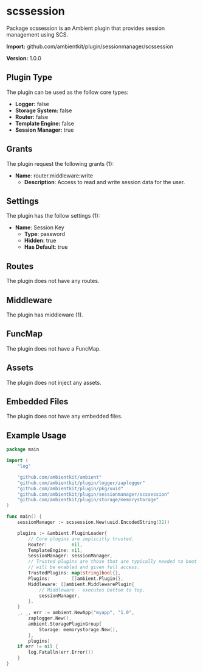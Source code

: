 # scssession

Package scssession is an Ambient plugin that provides session management using SCS.

**Import:** github.com/ambientkit/plugin/sessionmanager/scssession

**Version:** 1.0.0

## Plugin Type

The plugin can be used as the follow core types:

- **Logger:** false
- **Storage System:** false
- **Router:** false
- **Template Engine:** false
- **Session Manager:** true

## Grants

The plugin request the following grants (1):

- **Name**: router.middleware:write
  - **Description**: Access to read and write session data for the user.

## Settings

The plugin has the follow settings (1):

- **Name**: Session Key
  - **Type**: password
  - **Hidden**: true
  - **Has Default**: true

## Routes

The plugin does not have any routes.

## Middleware

The plugin has middleware (1).

## FuncMap

The plugin does not have a FuncMap.

## Assets

The plugin does not inject any assets.

## Embedded Files

The plugin does not have any embedded files.

## Example Usage

```go
package main

import (
	"log"

	"github.com/ambientkit/ambient"
	"github.com/ambientkit/plugin/logger/zaplogger"
	"github.com/ambientkit/plugin/pkg/uuid"
	"github.com/ambientkit/plugin/sessionmanager/scssession"
	"github.com/ambientkit/plugin/storage/memorystorage"
)

func main() {
	sessionManager := scssession.New(uuid.EncodedString(32))

	plugins := &ambient.PluginLoader{
		// Core plugins are implicitly trusted.
		Router:         nil,
		TemplateEngine: nil,
		SessionManager: sessionManager,
		// Trusted plugins are those that are typically needed to boot so they
		// will be enabled and given full access.
		TrustedPlugins: map[string]bool{},
		Plugins:        []ambient.Plugin{},
		Middleware: []ambient.MiddlewarePlugin{
			// Middleware - executes bottom to top.
			sessionManager,
		},
	}
	_, _, err := ambient.NewApp("myapp", "1.0",
		zaplogger.New(),
		ambient.StoragePluginGroup{
			Storage: memorystorage.New(),
		},
		plugins)
	if err != nil {
		log.Fatalln(err.Error())
	}
}
```